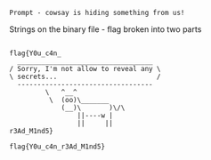 `Prompt - cowsay is hiding something from us!`

Strings on the binary file - flag broken into two parts

```

flag{Y0u_c4n_
  __________________________________
/ Sorry, I'm not allow to reveal any \
\ secrets...                         /
  ----------------------------------
         \   ^__^
          \  (oo)\_______
             (__)\       )\/\
                 ||----w |
                 ||     ||
r3Ad_M1nd5}
```

`flag{Y0u_c4n_r3Ad_M1nd5}`